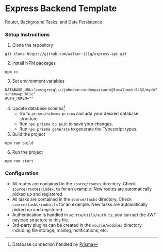 # Express Backend Template
Router, Background Tasks, and Data Persistence

### Setup Instructions
1. Clone the repository
```
git clone https://github.com/walker-121g/express-api.git
```
2. Install NPM packages
```
npm ci
```
3. Set environment variables
```
DATABASE_URL="postgresql://johndoe:randompassword@localhost:5432/mydb?schema=public"
AUTH_TOKEN=""
```
4. Update database schema[^1]
	- Go to `prisma/schema.prisma` and add your desired database structure.
	- Run `npx prisma db push` to save your changes.
	- Run `npx prisma generate` to generate the Typescript types.
5. Build the project
```
npm run build
```
6. Run the project
```
npm run start
```

### Configuration
- All routes are contained in the `source/routes` directory. Check `source/routes/index.ts` for an example. New routes are automatically picked up and registered.
- All tasks are contained in the `source/tasks` directory. Check `source/tasks/index.ts` for an example. New tasks are automatically picked up and registered.
- Authentication is handled in `source/utils/auth.ts`; you can set the JWT payload structure in this file.
- 3rd-party plugins can be created in the `source/modules` directory, including file storage, mailing, notifications, etc.

[^1]: Database connection handled by [Prisma](https://prisma.io)